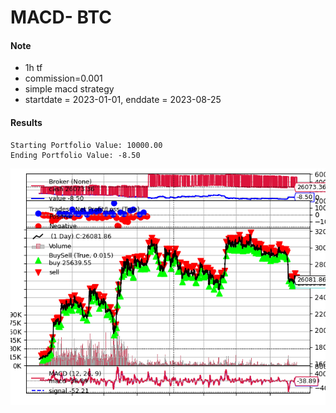 # MACD- BTC

#### Note

* 1h tf
* commission=0.001
* simple macd strategy
* startdate = 2023-01-01, enddate = 2023-08-25

#### Results

```
Starting Portfolio Value: 10000.00
Ending Portfolio Value: -8.50
```

![Alt text](macd-btc.png)